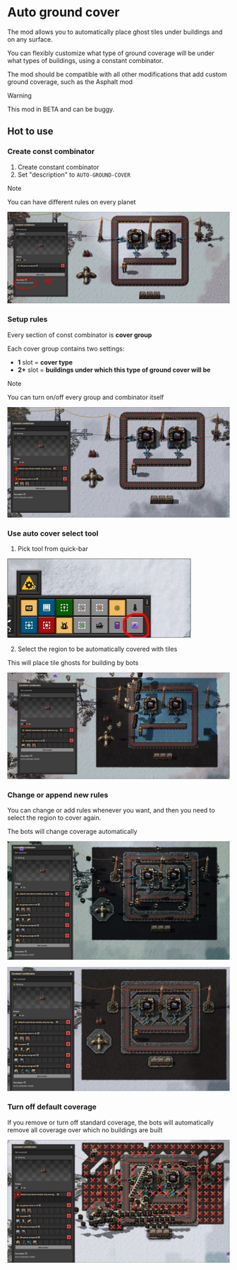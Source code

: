 # Auto ground cover

The mod allows you to automatically place ghost tiles under buildings and on any surface.

You can flexibly customize what type of ground coverage will be under what types of buildings, using a constant combinator.

The mod should be compatible with all other modifications that add custom ground coverage, such as the Asphalt mod

> [!WARNING]
> This mod in BETA and can be buggy.

## Hot to use

### Create const combinator

1. Create constant combinator
2. Set "description" to `AUTO-GROUND-COVER`

> [!NOTE]
> You can have different rules on every planet

![img](./example/1.jpg)

### Setup rules

Every section of const combinator is **cover group**

Each cover group contains two settings:

- **1** slot = **cover type**
- **2+** slot = **buildings under which this type of ground cover will be**

> [!NOTE]
> You can turn on/off every group and combinator itself

![img](./example/2.jpg)

### Use auto cover select tool

1. Pick tool from quick-bar

![img](./example/3.jpg)

2. Select the region to be automatically covered with tiles

This will place tile ghosts for building by bots

![img](./example/4.jpg)

### Change or append new rules

You can change or add rules whenever you want, and then you need to select the region to cover again. 

The bots will change coverage automatically

![img](./example/5.jpg)

![img](./example/6.jpg)

### Turn off default coverage

If you remove or turn off standard coverage, the bots will automatically remove all coverage over which no buildings are built

![img](./example/7.jpg)